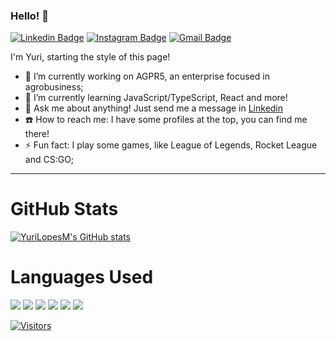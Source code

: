 ### Hello! 👋

[![Linkedin Badge](https://img.shields.io/badge/-LinkedIn-282A36?style=flat-square&logo=Linkedin&logoColor=F56B91&link=https://www.linkedin.com/in/yuri-lopes-machado-170023198/)](https://www.linkedin.com/in/yuri-lopes-machado-170023198/)
[![Instagram Badge](https://img.shields.io/badge/-Instagram-282A36?style=flat-square&logo=Instagram&logoColor=F56B91&link=https://www.instagram.com/yurilopesm)](https://www.instagram.com/yurilopesm)
[![Gmail Badge](https://img.shields.io/badge/-Gmail-282A36?style=flat-square&logo=Gmail&logoColor=F56B91&link=mailto:yurilopesmachado@hotmail.com)](mailto:yurilopesmachado@hotmail.com)

I'm Yuri, starting the style of this page! 

- 🔭 I’m currently working on AGPR5, an enterprise focused in agrobusiness;
- 🌱 I’m currently learning JavaScript/TypeScript, React and more!
- 💬 Ask me about anything! Just send me a message in [Linkedin](https://www.linkedin.com/in/yuri-lopes-machado-170023198/)
- ☎️ How to reach me: I have some profiles at the top, you can find me there!
- ⚡ Fun fact: I play some games, like League of Legends, Rocket League and CS:GO;

---
# GitHub Stats

[![YuriLopesM's GitHub stats](https://github-readme-stats.vercel.app/api?username=YuriLopesM&theme=dracula)](https://github.com/anuraghazra/github-readme-stats)

# Languages Used



<img src="https://img.shields.io/badge/TypeScript-007ACC?style=for-the-badge&logo=typescript&logoColor=white" />
<img src="https://img.shields.io/badge/JavaScript-323330?style=for-the-badge&logo=javascript&logoColor=F7DF1E" />
<img src="https://img.shields.io/badge/HTML5-E34F26?style=for-the-badge&logo=html5&logoColor=white" />
<img src="https://img.shields.io/badge/CSS3-1572B6?style=for-the-badge&logo=css3&logoColor=white" />
<img src="https://img.shields.io/badge/React-20232A?style=for-the-badge&logo=react&logoColor=61DAFB" />
<img src="https://img.shields.io/badge/Angular-DD0031?style=for-the-badge&logo=angular&logoColor=white" />

<!-- <img src="https://github-readme-stats.vercel.app/api/top-langs/?username=YuriLopesM&layout=compact&bg_color=CCCCCC&text_color=333333"> -->

[![Visitors](https://visitor-badge.glitch.me/badge?page_id=github/YuriLopesM)](https://github.com/YuriLopesM)

